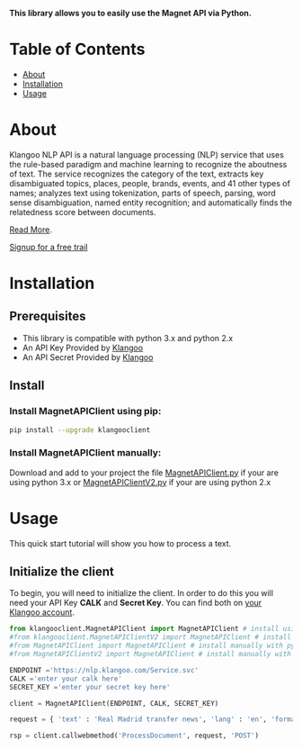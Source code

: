 **This library allows you to easily use the Magnet API via Python.**

# Table of Contents

* [About](#about)
* [Installation](#installation)
* [Usage](#usage)

<a name="about"></a>
# About

Klangoo NLP API is a natural language processing (NLP) service that uses the rule-based paradigm and machine learning to recognize the aboutness of text. The service recognizes the category of the text, extracts key disambiguated topics, places, people, brands, events, and 41 other types of names; analyzes text using tokenization, parts of speech, parsing, word sense disambiguation, named entity recognition; and automatically finds the relatedness score between documents.

[Read More](https://klangoosupport.zendesk.com/hc/en-us/categories/360000812171-Klangoo-Natural-Language-API).

[Signup for a free trail](https://connect.klangoo.com/pub/Signup/)

<a name="installation"></a>
# Installation

## Prerequisites

- This library is compatible with python 3.x and python 2.x
- An API Key Provided by [Klangoo](https://klangoosupport.zendesk.com/hc/en-us/articles/360015236872-Step-2-Registering-to-Klangoo-NLP-API)
- An API Secret Provided by [Klangoo](https://klangoosupport.zendesk.com/hc/en-us/articles/360015236872-Step-2-Registering-to-Klangoo-NLP-API)


## Install

### Install MagnetAPIClient using pip:

```bash
pip install --upgrade klangooclient
```
### Install MagnetAPIClient manually:
Download and add to your project the file [MagnetAPIClient.py](https://github.com/Klangoo/MagnetApiClient.Python/blob/master/klangooclient/MagnetAPIClient.py) if your are using python 3.x or [MagnetAPIClientV2.py](https://github.com/Klangoo/MagnetApiClient.Python/blob/master/klangooclient/MagnetAPIClientV2.py) if your are using python 2.x

<a name="usage"></a>
# Usage

This quick start tutorial will show you how to process a text.

## Initialize the client

To begin, you will need to initialize the client. In order to do this you will need your API Key **CALK** and **Secret Key**.
You can find both on [your Klangoo account](https://connect.klangoo.com/).

```python
from klangooclient.MagnetAPIClient import MagnetAPIClient # install using PIP with python 3.x
#from klangooclient.MagnetAPIClientV2 import MagnetAPIClient # install using PIP with python 2.x
#from MagnetAPIClient import MagnetAPIClient # install manually with python 3.x
#from MagnetAPIClientV2 import MagnetAPIClient # install manually with python 2.x

ENDPOINT ='https://nlp.klangoo.com/Service.svc'
CALK ='enter your calk here'
SECRET_KEY ='enter your secret key here'

client = MagnetAPIClient(ENDPOINT, CALK, SECRET_KEY)

request = { 'text' : 'Real Madrid transfer news', 'lang' : 'en', 'format' : 'json' }

rsp = client.callwebmethod('ProcessDocument', request, 'POST')
```
